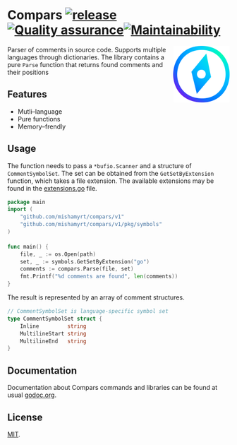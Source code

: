 # Compars [![release](https://img.shields.io/github/v/tag/mishamyrt/compars?sort=semver)](https://github.com/mishamyrt/compars/tags)[![Quality assurance](https://github.com/mishamyrt/compars/actions/workflows/qa.yaml/badge.svg)](https://github.com/mishamyrt/compars/actions/workflows/qa.yaml)[![Maintainability](https://api.codeclimate.com/v1/badges/96ab89e362487fda5926/maintainability)](https://codeclimate.com/github/mishamyrt/compars/maintainability)

<img align="right" width="128" height="128"
     alt="Logo"
     src="./assets/logo@2x.png">

Parser of comments in source code. Supports multiple languages through dictionaries. The library contains a pure `Parse` function that returns found comments and their positions

## Features

* Mutli–language
* Pure functions
* Memory–frendly

## Usage

The function needs to pass a `*bufio.Scanner` and a structure of `CommentSymbolSet`. The set can be obtained from the `GetSetByExtension` function, which takes a file extension. The available extensions may be found in the [extensions.go](./pkg/symbols/extensions.go) file.

```go
package main
import (
    "github.com/mishamyrt/compars/v1"
    "github.com/mishamyrt/compars/v1/pkg/symbols"
)

func main() {
    file, _ := os.Open(path)
    set, _ := symbols.GetSetByExtension("go")
    comments := compars.Parse(file, set)
    fmt.Printf("%d comments are found", len(comments))
}
```

The result is represented by an array of comment structures.

```go
// CommentSymbolSet is language-specific symbol set
type CommentSymbolSet struct {
	Inline         string
	MultilineStart string
	MultilineEnd   string
}
```

## Documentation

Documentation about Compars commands and libraries can be found at usual [godoc.org](https://godoc.org/github.com/mishamyrt/compars).

## License

[MIT](./LICENSE).
